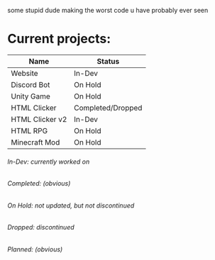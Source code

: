 some stupid dude making the worst code u have probably ever seen

# Current projects:

| Name | Status |
| --- | --- |
| Website | In-Dev |
| Discord Bot | On Hold |
| Unity Game | On Hold |
| HTML Clicker | Completed/Dropped |
| HTML Clicker v2 | In-Dev |
| HTML RPG | On Hold |
| Minecraft Mod | On Hold |

###### In-Dev: currently worked on
###### Completed: (obvious)
###### On Hold: not updated, but not discontinued
###### Dropped: discontinued
###### Planned: (obvious)

<!---
Micholex17/Micholex17 is a ✨ special ✨ repository because its `README.md` (this file) appears on your GitHub profile.
You can click the Preview link to take a look at your changes.
--->
